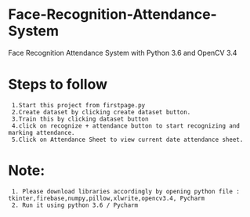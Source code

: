 # Face-Recognition-Attendance-System
Face Recognition Attendance System with Python 3.6 and OpenCV 3.4

# Steps to follow
     1.Start this project from firstpage.py
     2.Create dataset by clicking create dataset button.
     3.Train this by clicking dataset button
     4.click on recognize + attendance button to start recognizing and marking attendance.
     5.Click on Attendance Sheet to view current date attendance sheet.

# Note:
     1. Please download libraries accordingly by opening python file : tkinter,firebase,numpy,pillow,xlwrite,opencv3.4, Pycharm
     2. Run it using python 3.6 / Pycharm

